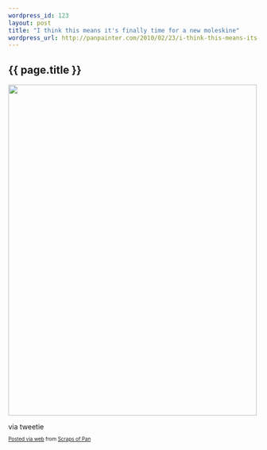 ```yaml
--- 
wordpress_id: 123
layout: post
title: "I think this means it's finally time for a new moleskine"
wordpress_url: http://panpainter.com/2010/02/23/i-think-this-means-its-finally-time-for-a-new-moleskine/
---
```


## {{ page.title }}

<div class='posterous_autopost'><p><a href='http://posterous.com/getfile/files.posterous.com/panpainter/BkAJbitxBCzfaglbfaivDzJgtHjvhFFwBrqtFkzvvvtAmGcrhIixndxDbamI/image.jpg.scaled1000.jpg'><img src="http://posterous.com/getfile/files.posterous.com/panpainter/BkAJbitxBCzfaglbfaivDzJgtHjvhFFwBrqtFkzvvvtAmGcrhIixndxDbamI/image.jpg.scaled500.jpg" width="500" height="667"/></a> </p>  <div class="posterous_quote_citation">via tweetie</div>      <p style="font-size: 10px;">  <a href="http://posterous.com">Posted via web</a>   from <a href="http://scraps.panpainter.com/i-think-this-means-its-finally-time-for-a-new">Scraps of Pan</a>  </p>  </div>
